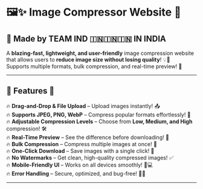 # 🖼️✨ Image Compressor Website 🚀  

## **🌟 Made by TEAM IND 🇮🇳🇮🇳🇮🇳 IN INDIA**  

A **blazing-fast, lightweight, and user-friendly** image compression website that allows users to **reduce image size without losing quality**! 💡🚀  
Supports multiple formats, bulk compression, and real-time preview! 🎯  

---

## 🎯 **Features** 🎯  

🔥 **Drag-and-Drop & File Upload** – Upload images instantly! 📤  
🔥 **Supports JPEG, PNG, WebP** – Compress popular formats effortlessly! 🎨  
🔥 **Adjustable Compression Levels** – Choose from **Low, Medium, and High** compression! 🛠️  
🔥 **Real-Time Preview** – See the difference before downloading! 👀  
🔥 **Bulk Compression** – Compress multiple images at once! 📂  
🔥 **One-Click Download** – Save images with a single click! 🎯  
🔥 **No Watermarks** – Get clean, high-quality compressed images! ✅  
🔥 **Mobile-Friendly UI** – Works on all devices smoothly! 📱💻  
🔥 **Error Handling** – Secure, optimized, and bug-free! 🚫🐛  

---
